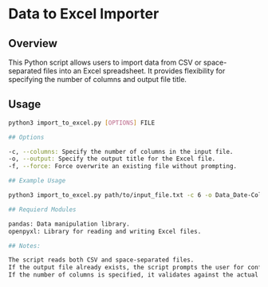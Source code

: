 # Data to Excel Importer

## Overview

This Python script allows users to import data from CSV or space-separated files into an Excel spreadsheet. It provides flexibility for specifying the number of columns and output file title.

## Usage

```bash
python3 import_to_excel.py [OPTIONS] FILE

## Options

-c, --columns: Specify the number of columns in the input file.
-o, --output: Specify the output title for the Excel file.
-f, --force: Force overwrite an existing file without prompting.

## Example Usage

python3 import_to_excel.py path/to/input_file.txt -c 6 -o Data_Date-Collected -f

## Requierd Modules

pandas: Data manipulation library.
openpyxl: Library for reading and writing Excel files.

## Notes:

The script reads both CSV and space-separated files.
If the output file already exists, the script prompts the user for confirmation before overwriting (unless -f is used).
If the number of columns is specified, it validates against the actual number of columns in the input file.